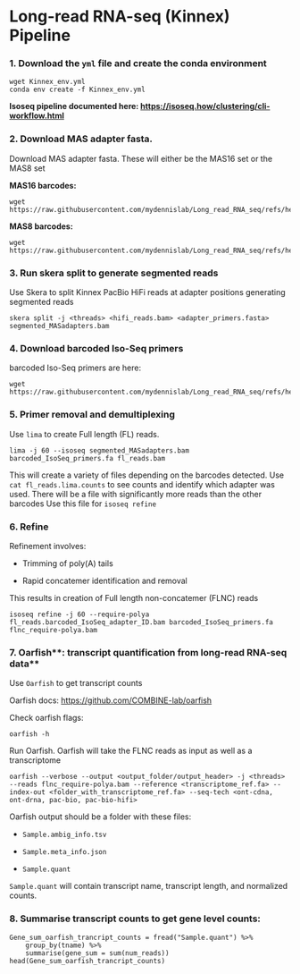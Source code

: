 
# Long-read RNA-seq (Kinnex) Pipeline

### 1. Download the `yml` file and create the conda environment

```         
wget Kinnex_env.yml
conda env create -f Kinnex_env.yml
```

**Isoseq pipeline documented here: <https://isoseq.how/clustering/cli-workflow.html>**

### 2. Download MAS adapter fasta.

Download MAS adapter fasta. These will either be the MAS16 set or the MAS8 set

**MAS16 barcodes:**

```         
wget https://raw.githubusercontent.com/mydennislab/Long_read_RNA_seq/refs/heads/main/mas16_primers.fasta
```

**MAS8 barcodes:**

```         
wget https://raw.githubusercontent.com/mydennislab/Long_read_RNA_seq/refs/heads/main/mas8_primers.fasta
```

### 3. Run skera split to generate segmented reads

Use Skera to split Kinnex PacBio HiFi reads at adapter positions generating segmented reads

```         
skera split -j <threads> <hifi_reads.bam> <adapter_primers.fasta> segmented_MASadapters.bam
```

### 4. Download barcoded Iso-Seq primers

barcoded Iso-Seq primers are here:

```         
wget https://raw.githubusercontent.com/mydennislab/Long_read_RNA_seq/refs/heads/main/barcoded_IsoSeq_primers.fa
```

### 5. Primer removal and demultiplexing

Use `lima` to create Full length (FL) reads.

```         
lima -j 60 --isoseq segmented_MASadapters.bam barcoded_IsoSeq_primers.fa fl_reads.bam
```

This will create a variety of files depending on the barcodes detected. Use `cat fl_reads.lima.counts` to see counts and identify which adapter was used. There will be a file with significantly more reads than the other barcodes Use this file for `isoseq refine`

### 6. Refine

Refinement involves:

-   Trimming of poly(A) tails

-   Rapid concatemer identification and removal

This results in creation of Full length non-concatemer (FLNC) reads

```         
isoseq refine -j 60 --require-polya fl_reads.barcoded_IsoSeq_adapter_ID.bam barcoded_IsoSeq_primers.fa flnc_require-polya.bam
```

### 7. Oarfish**: transcript quantification from long-read RNA-seq data**


Use `Oarfish` to get transcript counts

Oarfish docs: <https://github.com/COMBINE-lab/oarfish>

Check oarfish flags:

```         
oarfish -h
```

Run Oarfish. Oarfish will take the FLNC reads as input as well as a transcriptome

```         
oarfish --verbose --output <output_folder/output_header> -j <threads> --reads flnc_require-polya.bam --reference <transcriptome_ref.fa> --index-out <folder_with_transcriptome_ref.fa> --seq-tech <ont-cdna, ont-drna, pac-bio, pac-bio-hifi>
```

Oarfish output should be a folder with these files:

-   `Sample.ambig_info.tsv`

-   `Sample.meta_info.json`

-   `Sample.quant`


`Sample.quant` will contain transcript name, transcript length, and normalized counts.

### 8. Summarise transcript counts to get gene level counts:

```         
Gene_sum_oarfish_trancript_counts = fread("Sample.quant") %>%
    group_by(tname) %>%
    summarise(gene_sum = sum(num_reads)) 
head(Gene_sum_oarfish_trancript_counts)
```

